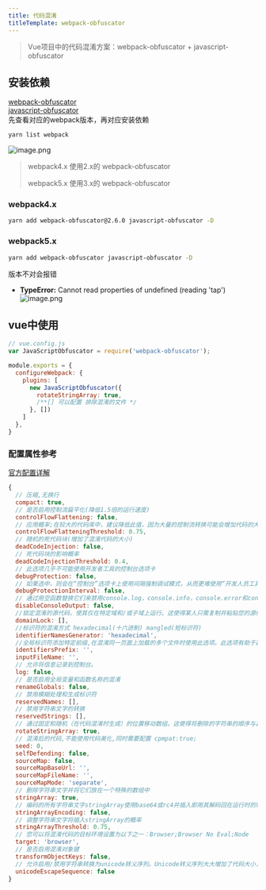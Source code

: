 ```yaml
---
title: 代码混淆
titleTemplate: webpack-obfuscator
---
```


> Vue项目中的代码混淆方案：webpack-obfuscator + javascript-obfuscator

## 安装依赖
[webpack-obfuscator](https://github.com/javascript-obfuscator/webpack-obfuscator)    
[javascript-obfuscator](https://github.com/javascript-obfuscator/javascript-obfuscator)   
先查看对应的webpack版本，再对应安装依赖
```sh
yarn list webpack
```
![image.png](https://p6-juejin.byteimg.com/tos-cn-i-k3u1fbpfcp/79f76e95fc91401a85f3b32ed712e620~tplv-k3u1fbpfcp-jj-mark:0:0:0:0:q75.image#?w=845&h=126&s=13136&e=png&b=282c34)
>webpack4.x 使用2.x的 webpack-obfuscator
>
>webpack5.x 使用3.x的 webpack-obfuscator
### webpack4.x
```sh
yarn add webpack-obfuscator@2.6.0 javascript-obfuscator -D
```
### webpack5.x
```sh
yarn add webpack-obfuscator javascript-obfuscator -D

```
版本不对会报错
* **TypeError:** Cannot read properties of undefined (reading 'tap')
![image.png](https://p1-juejin.byteimg.com/tos-cn-i-k3u1fbpfcp/7c67e999db04471eb85218837ad755d5~tplv-k3u1fbpfcp-jj-mark:0:0:0:0:q75.image#?w=1166&h=201&s=24280&e=png&b=282c34)

## vue中使用
```js
// vue.config.js
var JavaScriptObfuscator = require('webpack-obfuscator');

module.exports = {
  configureWebpack: {
    plugins: [
      new JavaScriptObfuscator({
        rotateStringArray: true,
        /**[] 可以配置 排除混淆的文件 */
      }, [])
    ]
  },
}

```
### 配置属性参考
[官方配置详解](https://obfuscator.io/#output)
```js
{
  // 压缩,无换行
  compact: true,
  // 是否启用控制流扁平化(降低1.5倍的运行速度)
  controlFlowFlattening: false,
  // 应用概率;在较大的代码库中，建议降低此值，因为大量的控制流转换可能会增加代码的大小并降低代码的速度。
  controlFlowFlatteningThreshold: 0.75,
  // 随机的死代码块(增加了混淆代码的大小)
  deadCodeInjection: false,
  // 死代码块的影响概率
  deadCodeInjectionThreshold: 0.4,
  // 此选项几乎不可能使用开发者工具的控制台选项卡
  debugProtection: false,
  // 如果选中，则会在“控制台”选项卡上使用间隔强制调试模式，从而更难使用“开发人员工具”的其他功能。
  debugProtectionInterval: false,
  // 通过用空函数替换它们来禁用console.log，console.info，console.error和console.warn。这使得调试器的使用更加困难。
  disableConsoleOutput: false,
  //锁定混淆的源代码，使其仅在特定域和/或子域上运行。这使得某人只需复制并粘贴您的源代码并在其他地方运行就变得非常困难。
  domainLock: [],
  //标识符的混淆方式 hexadecimal(十六进制) mangled(短标识符)
  identifierNamesGenerator: 'hexadecimal',
  //全局标识符添加特定前缀,在混淆同一页面上加载的多个文件时使用此选项。此选项有助于避免这些文件的全局标识符之间发生冲突。为每个文件使用不同的前缀
  identifiersPrefix: '',
  inputFileName: '',
  // 允许将信息记录到控制台。
  log: false,
  // 是否启用全局变量和函数名称的混淆
  renameGlobals: false,
  // 禁用模糊处理和生成标识符
  reservedNames: [],
  // 禁用字符串文字的转换
  reservedStrings: [],
  // 通过固定和随机（在代码混淆时生成）的位置移动数组。这使得将删除的字符串的顺序与其原始位置相匹配变得更加困难。如果原始源代码不小，建议使用此选项，因为辅助函数可以引起注意。
  rotateStringArray: true,
  // 混淆后的代码,不能使用代码美化,同时需要配置 cpmpat:true;
  seed: 0,
  selfDefending: false,
  sourceMap: false,
  sourceMapBaseUrl: '',
  sourceMapFileName: '',
  sourceMapMode: 'separate',
  // 删除字符串文字并将它们放在一个特殊的数组中
  stringArray: true,
  // 编码的所有字符串文字stringArray使用base64或rc4并插入即用其解码回在运行时的特殊代码。true（boolean）：stringArray使用编码值base64;false（boolean）：不编码stringArray值;'base64'（string）：stringArray使用编码值base64;'rc4'（string）：stringArray使用编码值rc4。大约慢30-50％base64，但更难获得初始值。建议禁用unicodeEscapeSequence带rc4编码的选项以防止非常大的混淆代码。
  stringArrayEncoding: false,
  // 调整字符串文字将插入stringArray的概率
  stringArrayThreshold: 0.75,
  // 您可以将混淆代码的目标环境设置为以下之一：Browser;Browser No Eval;Node
  target: 'browser',
  // 是否启用混淆对象键
  transformObjectKeys: false,
  // 允许启用/禁用字符串转换为unicode转义序列。Unicode转义序列大大增加了代码大小，并且可以轻松地将字符串恢复为原始视图。建议仅对小型源代码启用此选项。
  unicodeEscapeSequence: false
}
```